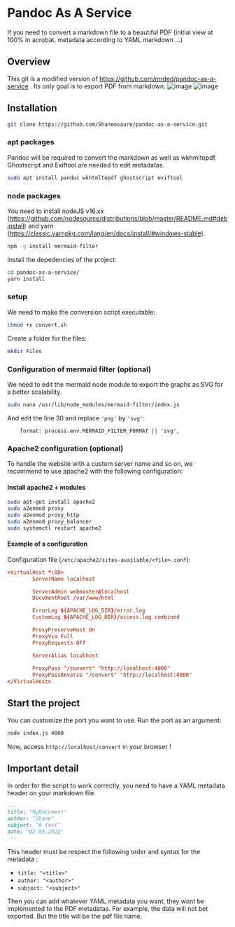 # Pandoc As A Service
If you need to convert a markdown file to a beautiful PDF (initial view at 100% in acrobat, metadata according to YAML markdown ...)

## Overview

This git is a modified version of https://github.com/mrded/pandoc-as-a-service . Its only goal is to export PDF from markdown.
![image](https://user-images.githubusercontent.com/25083427/154469008-fafc2062-3bbd-4773-9f3d-4df80b82f46f.png)
![image](https://user-images.githubusercontent.com/25083427/154471321-aaf182b8-8b98-472f-9c38-0cddf5ab3d34.png)

## Installation
```bash
git clone https://github.com/Shaneosaure/pandoc-as-a-service.git
``` 

### apt packages
Pandoc will be required to convert the markdown as well as wkhmltopdf. Ghostscript and Exiftool are needed to edit metadatas.
```bash
sudo apt install pandoc wkhtmltopdf ghostscript exiftool
```

### node packages
You need to install nodeJS v16.xx (https://github.com/nodesource/distributions/blob/master/README.md#debinstall) and yarn (https://classic.yarnpkg.com/lang/en/docs/install/#windows-stable).

```bash
npm -g install mermaid-filter
```

Install the depedencies of the project:
```bash
cd pandoc-as-a-service/
yarn install
```

### setup
We need to make the conversion script executable:
```bash
chmod +x convert.sh
```
Create a folder for the files:
```bash
mkdir Files
```
### Configuration of mermaid filter (optional)
We need to edit the mermaid node module to export the graphs as SVG for a better scalability. 
```bash
sudo nano /usr/lib/node_modules/mermaid-filter/index.js
```
And edit the line 30 and replace `'png'` by `'svg'`:
```
    format: process.env.MERMAID_FILTER_FORMAT || 'svg',
```

### Apache2 configuration (optional)
To handle the website with a custom server name and so on, we recommend to use apache2 with the following configuration:

#### Install apache2 + modules
```bash
sudo apt-get install apache2
sudo a2enmod proxy
sudo a2enmod proxy_http
sudo a2enmod proxy_balancer
sudo systemctl restart apache2
```
#### Example of a configuration
Configuration file (`/etc/apache2/sites-available/<file>.conf`):
```conf
<VirtualHost *:80>
        ServerName localhost

        ServerAdmin webmaster@localhost
        DocumentRoot /var/www/html

        ErrorLog ${APACHE_LOG_DIR}/error.log
        CustomLog ${APACHE_LOG_DIR}/access.log combined

        ProxyPreserveHost On
        ProxyVia Full
        ProxyRequests Off

        ServerAlias localhost
        
        ProxyPass "/convert" "http://localhost:4000"
        ProxyPassReverse "/convert" "http://localhost:4000"
</VirtualHost>
```

## Start the project
You can customize the port you want to use. Run the port as an argument:
```bash
node index.js 4000
```
Now, access `http://localhost/convert` in your browser !

## Important detail
In order for the script to work correctly, you need to have a YAML metadata header on your markdown file. 
```markdown
---
title: "MyDocument"
author: "Shane"
subject: "A test"
date: "02.03.2022"
---
```
This header must be respect the following order and syntax for the metadata :
* `title: "<title>"`
* `author: "<author>"`
* `subject: "<subject>"`

Then you can add whatever YAML metadata you want, they wont be implemented to the PDF metadatas.
For example, the data will not bet exported. But the title will be the pdf file name.


